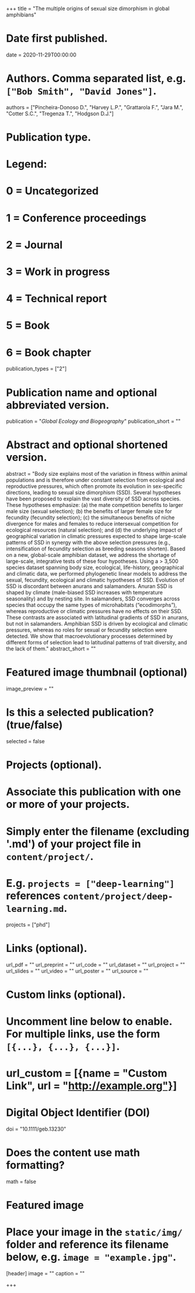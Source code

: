 +++
title = "The multiple origins of sexual size dimorphism in global amphibians"

# Date first published.
date = 2020-11-29T00:00:00

# Authors. Comma separated list, e.g. `["Bob Smith", "David Jones"]`.
authors = ["Pincheira-Donoso D.", "Harvey L.P.", "Grattarola F.", "Jara M.", "Cotter S.C.", "Tregenza T.", "Hodgson D.J."]

# Publication type.
# Legend:
# 0 = Uncategorized
# 1 = Conference proceedings
# 2 = Journal
# 3 = Work in progress
# 4 = Technical report
# 5 = Book
# 6 = Book chapter
publication_types = ["2"]

# Publication name and optional abbreviated version.
publication = "*Global Ecology and Biogeography*"
publication_short = ""

# Abstract and optional shortened version.
abstract = "Body size explains most of the variation in fitness within animal populations and is therefore under constant selection from ecological and reproductive pressures, which often promote its evolution in sex-specific directions, leading to sexual size dimorphism (SSD). Several hypotheses have been proposed to explain the vast diversity of SSD across species. These hypotheses emphasize: (a) the mate competition benefits to larger male size (sexual selection); (b) the benefits of larger female size for fecundity (fecundity selection); (c) the simultaneous benefits of niche divergence for males and females to reduce intersexual competition for ecological resources (natural selection); and (d) the underlying impact of geographical variation in climatic pressures expected to shape large-scale patterns of SSD in synergy with the above selection pressures (e.g., intensification of fecundity selection as breeding seasons shorten). Based on a new, global-scale amphibian dataset, we address the shortage of large-scale, integrative tests of these four hypotheses. Using a > 3,500 species dataset spanning body size, ecological, life-history, geographical and climatic data, we performed phylogenetic linear models to address the sexual, fecundity, ecological and climatic hypotheses of SSD. Evolution of SSD is discordant between anurans and salamanders. Anuran SSD is shaped by climate (male-biased SSD increases with temperature seasonality) and by nesting site. In salamanders, SSD converges across species that occupy the same types of microhabitats (“ecodimorphs”), whereas reproductive or climatic pressures have no effects on their SSD. These contrasts are associated with latitudinal gradients of SSD in anurans, but not in salamanders. Amphibian SSD is driven by ecological and climatic pressures, whereas no roles for sexual or fecundity selection were detected. We show that macroevolutionary processes determined by different forms of selection lead to latitudinal patterns of trait diversity, and the lack of them."
abstract_short = ""

# Featured image thumbnail (optional)
image_preview = ""

# Is this a selected publication? (true/false)
selected = false

# Projects (optional).
#   Associate this publication with one or more of your projects.
#   Simply enter the filename (excluding '.md') of your project file in `content/project/`.
#   E.g. `projects = ["deep-learning"]` references `content/project/deep-learning.md`.
projects = ["phd"]

# Links (optional).
url_pdf = ""
url_preprint = ""
url_code = ""
url_dataset = ""
url_project = ""
url_slides = ""
url_video = ""
url_poster = ""
url_source = ""

# Custom links (optional).
#   Uncomment line below to enable. For multiple links, use the form `[{...}, {...}, {...}]`.
# url_custom = [{name = "Custom Link", url = "http://example.org"}]

# Digital Object Identifier (DOI)
doi = "10.1111/geb.13230"

# Does the content use math formatting?
math = false

# Featured image
# Place your image in the `static/img/` folder and reference its filename below, e.g. `image = "example.jpg"`.
[header]
image = ""
caption = ""

+++
